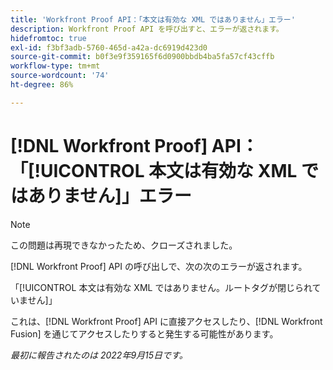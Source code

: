 ```yaml
---
title: 'Workfront Proof API：「本文は有効な XML ではありません」エラー'
description: Workfront Proof API を呼び出すと、エラーが返されます。
hidefromtoc: true
exl-id: f3bf3adb-5760-465d-a42a-dc6919d423d0
source-git-commit: b0f3e9f359165f6d0900bbdb4ba5fa57cf43cffb
workflow-type: tm+mt
source-wordcount: '74'
ht-degree: 86%

---
```


# [!DNL Workfront Proof] API：「[!UICONTROL 本文は有効な XML ではありません]」エラー

<!--On WFP and WFF TOCs-->

>[!NOTE]
>
>この問題は再現できなかったため、クローズされました。

[!DNL Workfront Proof] API の呼び出しで、次の次のエラーが返されます。

「[!UICONTROL 本文は有効な XML ではありません。ルートタグが閉じられていません]」

これは、[!DNL Workfront Proof] API に直接アクセスしたり、[!DNL Workfront Fusion] を通じてアクセスしたりすると発生する可能性があります。

_最初に報告されたのは 2022年9月15日です。_
